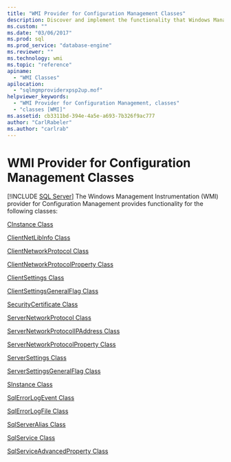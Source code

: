 ```yaml
---
title: "WMI Provider for Configuration Management Classes"
description: Discover and implement the functionality that Windows Management Instrumentation provides. Choose from these classes for Configuration Manager.  
ms.custom: ""
ms.date: "03/06/2017"
ms.prod: sql
ms.prod_service: "database-engine"
ms.reviewer: ""
ms.technology: wmi
ms.topic: "reference"
apiname: 
  - "WMI Classes"
apilocation: 
  - "sqlmgmproviderxpsp2up.mof"
helpviewer_keywords: 
  - "WMI Provider for Configuration Management, classes"
  - "classes [WMI]"
ms.assetid: cb3311bd-394e-4a5e-a693-7b326f9ac777
author: "CarlRabeler"
ms.author: "carlrab"
---
```

# WMI Provider for Configuration Management Classes
[!INCLUDE [SQL Server](../../includes/applies-to-version/sqlserver.md)]
  The Windows Management Instrumentation (WMI) provider for Configuration Management provides functionality for the following classes:  
  
 [CInstance Class](../../relational-databases/wmi-provider-configuration-classes/cinstance-class.md)  
  
 [ClientNetLibInfo Class](../../relational-databases/wmi-provider-configuration-classes/clientnetlibinfo-class/clientnetlibinfo-class.md)  
  
 [ClientNetworkProtocol Class](../../relational-databases/wmi-provider-configuration-classes/clientnetworkprotocol-class/clientnetworkprotocol-class.md)  
  
 [ClientNetworkProtocolProperty Class](../../relational-databases/wmi-provider-configuration-classes/clientnetworkprotocolproperty-class/clientnetworkprotocolproperty-class.md)  
  
 [ClientSettings Class](../../relational-databases/wmi-provider-configuration-classes/clientsettings-class.md)  
  
 [ClientSettingsGeneralFlag Class](../../relational-databases/wmi-provider-configuration-classes/clientsettingsgeneralflag-class/clientsettingsgeneralflag-class.md)  
  
 [SecurityCertificate Class](../../relational-databases/wmi-provider-configuration-classes/securitycertificate-class/securitycertificate-class.md)  
  
 [ServerNetworkProtocol Class](../../relational-databases/wmi-provider-configuration-classes/servernetworkprotocol-class/servernetworkprotocol-class.md)  
  
 [ServerNetworkProtocolIPAddress Class](../../relational-databases/wmi-provider-configuration-classes/servernetworkprotocolipaddress-class/servernetworkprotocolipaddress-class.md)  
  
 [ServerNetworkProtocolProperty Class](../../relational-databases/wmi-provider-configuration-classes/servernetworkprotocolproperty-class/servernetworkprotocolproperty-class.md)  
  
 [ServerSettings Class](../../relational-databases/wmi-provider-configuration-classes/serversettings-class/serversettings-class.md)  
  
 [ServerSettingsGeneralFlag Class](../../relational-databases/wmi-provider-configuration-classes/serversettingsgeneralflag-class/serversettingsgeneralflag-class.md)  
  
 [SInstance Class](../../relational-databases/wmi-provider-configuration-classes/sinstance-class/sinstance-class.md)  
  
 [SqlErrorLogEvent Class](../../relational-databases/wmi-provider-configuration-classes/sqlerrorlogevent-class.md)  
  
 [SqlErrorLogFile Class](../../relational-databases/wmi-provider-configuration-classes/sqlerrorlogfile-class.md)  
  
 [SqlServerAlias Class](../../relational-databases/wmi-provider-configuration-classes/sqlserveralias-class/sqlserveralias-class.md)  
  
 [SqlService Class](../../relational-databases/wmi-provider-configuration-classes/sqlservice-class/sqlservice-class.md)  
  
 [SqlServiceAdvancedProperty Class](../../relational-databases/wmi-provider-configuration-classes/sqlserviceadvancedproperty-class/sqlserviceadvancedproperty-class.md)  
  
  
